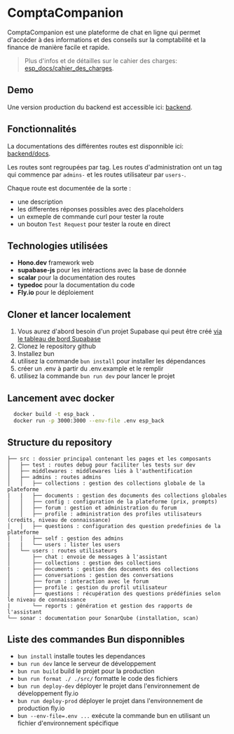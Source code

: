 # ComptaCompanion

ComptaCompanion est une plateforme de chat en ligne qui permet d'accéder à des informations et des conseils sur la comptabilité et la finance de manière facile et rapide.

> Plus d'infos et de détailles sur le cahier des charges: [esp_docs/cahier_des_charges](https://github.com/amiral-e/esp_docs/tree/main/cahier_des_charges).

## Demo

Une version production du backend est accessible ici: [backend](https://cc-back-prod.fly.dev/).

## Fonctionnalités

La documentations des différentes routes est disponnible ici: [backend/docs](https://cc-back-prod.fly.dev/docs).

Les routes sont regroupées par tag. Les routes d'administration ont un tag qui commence par `admins-` et les routes utilisateur par `users-`.

Chaque route est documentée de la sorte :
- une description
- les differentes réponses possibles avec des placeholders
- un exmeple de commande curl pour tester la route
- un bouton `Test Request` pour tester la route en direct

## Technologies utilisées

- **Hono.dev** framework web
- **supabase-js** pour les intéractions avec la base de donnée
- **scalar** pour la documentation des routes
- **typedoc** pour la documentation du code
- **Fly.io** pour le déploiement


## Cloner et lancer localement
1. Vous aurez d'abord besoin d'un projet Supabase qui peut être créé [via le tableau de bord Supabase](https://database.new)
2. Clonez le repository github
3. Installez bun
4. utilisez la commande `bun install` pour installer les dépendances
4. créer un .env à partir du .env.example et le remplir
5. utilisez la commande `bun run dev` pour lancer le projet


## Lancement avec docker

```bash
  docker build -t esp_back .
  docker run -p 3000:3000 --env-file .env esp_back
```

## Structure du repository


```
├── src : dossier principal contenant les pages et les composants
│   ├── test : routes debug pour faciliter les tests sur dev
│   ├── middlewares : middlewares liés à l'authentification
│   ├── admins : routes admins
│   │   ├── collections : gestion des collections globale de la plateforme
|   |   ├── documents : gestion des documents des collections globales
│   │   ├── config : configuration de la plateforme (prix, prompts)
│   │   ├── forum : gestion et administration du forum
│   │   ├── profile : administration des profiles utilisateurs (credits, niveau de connaissance)
│   │   ├── questions : configuration des question predefinies de la plateforme
│   │   ├── self : gestion des admins
|   |   └── users : lister les users
│   └── users : routes utilisateurs
│       ├── chat : envoie de messages à l'assistant
│       ├── collections : gestion des collections
|       ├── documents : gestion des documents des collections
│       ├── conversations : gestion des conversations
│       ├── forum : interaction avec le forum
│       ├── profile : gestion du profil utilisateur
│       ├── questions : récupération des questions prédéfinies selon le niveau de connaissance
|       └── reports : génération et gestion des rapports de l'assistant
└── sonar : documentation pour SonarQube (installation, scan)
```

## Liste des commandes Bun disponnibles

- `bun install` installe toutes les dependances
- `bun run dev` lance le serveur de développement
- `bun run build` build le projet pour la production
- `bun run format ./ ./src/` formatte le code des fichiers
- `bun run deploy-dev` déployer le projet dans l'environnement de développement fly.io
- `bun run deploy-prod` déployer le projet dans l'environnement de production fly.io
- `bun --env-file=.env ...` exécute la commande bun en utilisant un fichier d'environnement spécifique